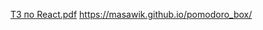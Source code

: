 
[ТЗ по React.pdf](https://github.com/Denison1526/Pomodoro/files/12504051/React.pdf)
https://masawik.github.io/pomodoro_box/
